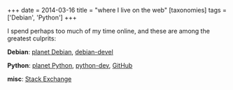 +++
date = 2014-03-16
title = "where I live on the web"
[taxonomies]
tags = ['Debian', 'Python']
+++

I spend perhaps too much of my time online, and these are among the
greatest culprits:

**Debian**: [planet Debian], [debian-devel]

**Python**: [planet Python], [python-dev], [GitHub]

**misc**: [Stack Exchange]

  [planet Debian]: http://planet.debian.org/
  [debian-devel]: https://lists.debian.org/debian-devel
  [planet Python]: http://planet.python.org/
  [python-dev]: http://mail.python.org/mailman/listinfo/python-dev
  [GitHub]: https://github.com/tshepang
  [Stack Exchange]: http://stackexchange.com/users/125744/tshepang
